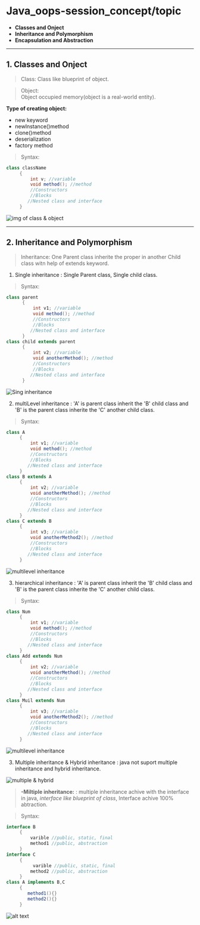 # Java_oops-session_concept/topic
- **Classes and Onject**
- **Inheritance and Polymorphism**
- **Encapsulation and Abstraction**       



---
## 1. Classes and Onject
 > Class:
         Class like blueprint of object.
     
  > Object:    
         Object occupied memory(object is a real-world entity).
         
**Type of creating object:**
 - new keyword 
 - newInstance()method
 - clone()method
 - deserialization
 - factory method
 > Syntax:
 ```java
class className
      {
          int v; //variable
          void method(); //method
          //Constructors
          //Blocks
         //Nested class and interface
      }
```  
![img of class & object](https://drek4537l1klr.cloudfront.net/gupta6/v-3/Figures/image032.jpg)


---
## 2. Inheritance and Polymorphism
 > Inheritance:
    One Parent class inherite the proper in another Child class witn help of extends keyword.




1. Single inheritance
: Single Parent class, Single child class.
> Syntax:
```java
class parent
      {
          int v1; //variable
          void method(); //method
          //Constructors
          //Blocks
         //Nested class and interface
      }
class child extends parent
      {
          int v2; //variable
          void anotherMethod(); //method
          //Constructors
          //Blocks
         //Nested class and interface
      }
```  
![Sing inheritance](https://1.bp.blogspot.com/-v_H_tp7Njn4/XeVKpj6-wiI/AAAAAAAABQs/mtnfjAMWfF8c5cuFqlH4gPN2RqpEFDHMwCEwYBhgL/s200/Single%2BInheritance.jpg)


 2. multiLevel inheritance
: 'A' is parent class inherit the 'B' child class and 'B' is the parent class inherite the 'C' another child class.
> Syntax:
 ```java
class A
      {
          int v1; //variable
          void method(); //method
          //Constructors
          //Blocks
         //Nested class and interface
      }
class B extends A
      {
          int v2; //variable
          void anotherMethod(); //method
          //Constructors
          //Blocks
         //Nested class and interface
      }
class C extends B
      {
          int v3; //variable
          void anotherMethod2(); //method
          //Constructors
          //Blocks
         //Nested class and interface
      }      
```  
![multilevel inheritance](https://1.bp.blogspot.com/-4x0rFIEcBZs/XeVDHzrZIoI/AAAAAAAABPU/f6FB0fajpokNi58HwaXoGZ2x9iFrmo8iQCLcBGAsYHQ/s320/Multi%2BLevel%2BInheritance.jpg)


 3. hierarchical inheritance 
: 'A' is parent class inherit the 'B' child class and 'B' is the parent class inherite the 'C' another child class.
> Syntax:
 ```java
class Num
      {
          int v1; //variable
          void method(); //method
          //Constructors
          //Blocks
         //Nested class and interface
      }
class Add extends Num
      {
          int v2; //variable
          void anotherMethod(); //method
          //Constructors
          //Blocks
         //Nested class and interface
      }
class Muil extends Num
      {
          int v3; //variable
          void anotherMethod2(); //method
          //Constructors
          //Blocks
         //Nested class and interface
      }      
```  
![multilevel inheritance](https://1.bp.blogspot.com/-krimBRdYFSE/XeVJtFuxivI/AAAAAAAABQg/wisgmRnroJ8AiBPMUFY_g1_7J8uR4gYlwCLcBGAsYHQ/s320/Hierarchical%2BInheritance.jpg)


 3. Multiple inheritance & Hybrid inheritance
: java not suport multiple inheritance and hybrid inheritance.

![multiple & hybrid](https://static.javatpoint.com/images/core/multiple.jpg)
> **-Miltiple inheritance:**
: multiple inheritance achive with the interface in java, *interface like blueprint of class*, Interface achive 100% abtraction.


> Syntax:
 ```java
interface B
      {
          varible //public, static, final
          method1 //public, abstraction
      }
interface C 
      {
           varible //public, static, final
          method2 //public, abstraction
      }
class A implements B,C
      {
         method1(){}
         method2(){}
      }      
```  
![alt text](https://1.bp.blogspot.com/-AsE-MoEMgTU/XeVGDiA66NI/AAAAAAAABP4/XTw0jY0GLrw50tccLeoie8GtTXZw8eepQCLcBGAsYHQ/s320/Multiple%2BInheritance.jpg)
 
